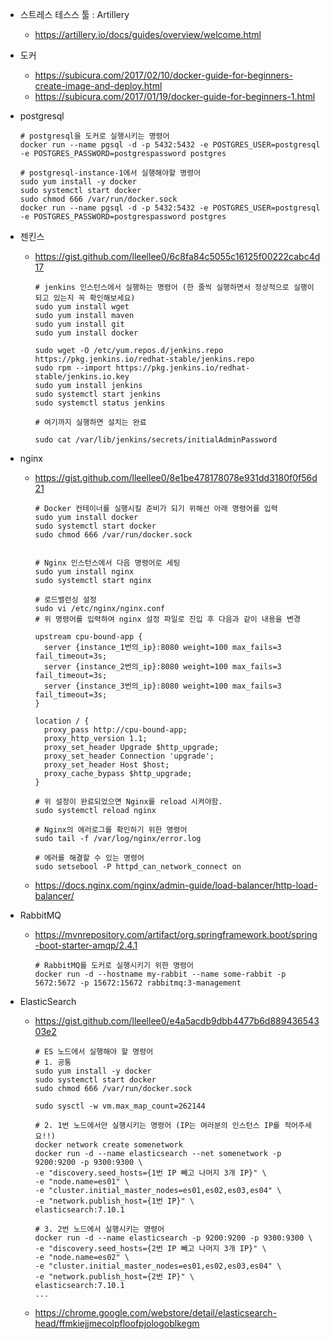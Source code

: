 - 스트레스 테스스 툴 : Artillery
  - https://artillery.io/docs/guides/overview/welcome.html

- 도커
  - https://subicura.com/2017/02/10/docker-guide-for-beginners-create-image-and-deploy.html
  - https://subicura.com/2017/01/19/docker-guide-for-beginners-1.html

- postgresql
  ```
  # postgresql을 도커로 실행시키는 명령어
  docker run --name pgsql -d -p 5432:5432 -e POSTGRES_USER=postgresql -e POSTGRES_PASSWORD=postgrespassword postgres

  # postgresql-instance-1에서 실행해야할 명령어
  sudo yum install -y docker
  sudo systemctl start docker
  sudo chmod 666 /var/run/docker.sock
  docker run --name pgsql -d -p 5432:5432 -e POSTGRES_USER=postgresql -e POSTGRES_PASSWORD=postgrespassword postgres
  ```

- 젠킨스
  - https://gist.github.com/lleellee0/6c8fa84c5055c16125f00222cabc4d17
    ```
    # jenkins 인스턴스에서 실행하는 명령어 (한 줄씩 실행하면서 정상적으로 실행이 되고 있는지 꼭 확인해보세요)
    sudo yum install wget
    sudo yum install maven
    sudo yum install git
    sudo yum install docker

    sudo wget -O /etc/yum.repos.d/jenkins.repo https://pkg.jenkins.io/redhat-stable/jenkins.repo
    sudo rpm --import https://pkg.jenkins.io/redhat-stable/jenkins.io.key
    sudo yum install jenkins
    sudo systemctl start jenkins
    sudo systemctl status jenkins

    # 여기까지 실행하면 설치는 완료

    sudo cat /var/lib/jenkins/secrets/initialAdminPassword
    ```

- nginx
  - https://gist.github.com/lleellee0/8e1be478178078e931dd3180f0f56d21
    ```
    # Docker 컨테이너를 실행시킬 준비가 되기 위해선 아래 명령어를 입력
    sudo yum install docker
    sudo systemctl start docker
    sudo chmod 666 /var/run/docker.sock


    # Nginx 인스턴스에서 다음 명령어로 세팅
    sudo yum install nginx
    sudo systemctl start nginx

    # 로드밸런싱 설정
    sudo vi /etc/nginx/nginx.conf
    # 위 명령어를 입력하여 nginx 설정 파일로 진입 후 다음과 같이 내용을 변경

    upstream cpu-bound-app {
      server {instance_1번의_ip}:8080 weight=100 max_fails=3 fail_timeout=3s;
      server {instance_2번의_ip}:8080 weight=100 max_fails=3 fail_timeout=3s;
      server {instance_3번의_ip}:8080 weight=100 max_fails=3 fail_timeout=3s;
    }

    location / {
      proxy_pass http://cpu-bound-app;
      proxy_http_version 1.1;
      proxy_set_header Upgrade $http_upgrade;
      proxy_set_header Connection 'upgrade';
      proxy_set_header Host $host;
      proxy_cache_bypass $http_upgrade;
    }

    # 위 설정이 완료되었으면 Nginx를 reload 시켜야함.
    sudo systemctl reload nginx

    # Nginx의 에러로그를 확인하기 위한 명령어
    sudo tail -f /var/log/nginx/error.log

    # 에러를 해결할 수 있는 명령어
    sudo setsebool -P httpd_can_network_connect on
    ```
  - https://docs.nginx.com/nginx/admin-guide/load-balancer/http-load-balancer/

- RabbitMQ
  - https://mvnrepository.com/artifact/org.springframework.boot/spring-boot-starter-amqp/2.4.1
    ```
    # RabbitMQ를 도커로 실행시키기 위한 명령어
    docker run -d --hostname my-rabbit --name some-rabbit -p 5672:5672 -p 15672:15672 rabbitmq:3-management
    ```
  
- ElasticSearch
  - https://gist.github.com/lleellee0/e4a5acdb9dbb4477b6d88943654303e2
    ```
    # ES 노드에서 실행해야 할 명령어
    # 1. 공통
    sudo yum install -y docker
    sudo systemctl start docker
    sudo chmod 666 /var/run/docker.sock

    sudo sysctl -w vm.max_map_count=262144

    # 2. 1번 노드에서만 실행시키는 명령어 (IP는 여러분의 인스턴스 IP를 적어주세요!!)
    docker network create somenetwork
    docker run -d --name elasticsearch --net somenetwork -p 9200:9200 -p 9300:9300 \
    -e "discovery.seed_hosts={1번 IP 빼고 나머지 3개 IP}" \
    -e "node.name=es01" \
    -e "cluster.initial_master_nodes=es01,es02,es03,es04" \
    -e "network.publish_host={1번 IP}" \
    elasticsearch:7.10.1

    # 3. 2번 노드에서 실행시키는 명령어
    docker run -d --name elasticsearch -p 9200:9200 -p 9300:9300 \
    -e "discovery.seed_hosts={2번 IP 빼고 나머지 3개 IP}" \
    -e "node.name=es02" \
    -e "cluster.initial_master_nodes=es01,es02,es03,es04" \
    -e "network.publish_host={2번 IP}" \
    elasticsearch:7.10.1
    ...
    ```
  - https://chrome.google.com/webstore/detail/elasticsearch-head/ffmkiejjmecolpfloofpjologoblkegm
